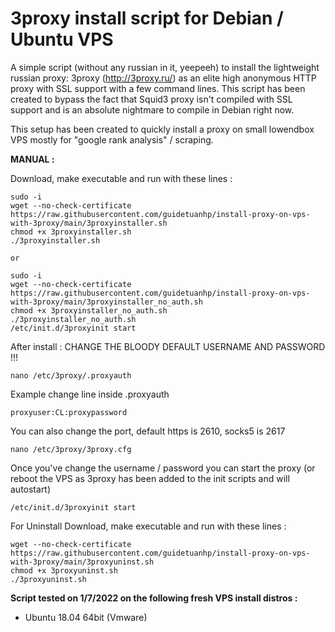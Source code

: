 3proxy install script for Debian / Ubuntu VPS
======================================================

A simple script (without any russian in it, yeepeeh) to install the lightweight russian proxy: 3proxy (http://3proxy.ru/) as an elite high anonymous HTTP proxy with SSL support with a few command lines. 
This script has been created to bypass the fact that Squid3 proxy isn't compiled with SSL support and is an absolute nightmare to compile in Debian right now.

This setup has been created to quickly install a proxy on small lowendbox VPS mostly for "google rank analysis" / scraping.

**MANUAL :**

Download, make executable and run with these lines :


    
    sudo -i
    wget --no-check-certificate https://raw.githubusercontent.com/guidetuanhp/install-proxy-on-vps-with-3proxy/main/3proxyinstaller.sh
    chmod +x 3proxyinstaller.sh
    ./3proxyinstaller.sh
    
    or
    
    sudo -i
    wget --no-check-certificate https://raw.githubusercontent.com/guidetuanhp/install-proxy-on-vps-with-3proxy/main/3proxyinstaller_no_auth.sh
    chmod +x 3proxyinstaller_no_auth.sh
    ./3proxyinstaller_no_auth.sh
    /etc/init.d/3proxyinit start


After install : CHANGE THE BLOODY DEFAULT USERNAME AND PASSWORD !!! 

    nano /etc/3proxy/.proxyauth
	
Example change line inside .proxyauth

    proxyuser:CL:proxypassword

You can also change the port, default https is 2610, socks5 is 2617

    nano /etc/3proxy/3proxy.cfg
    
    

Once you've change the username / password you can start the proxy 
(or reboot the VPS as 3proxy has been added to the init scripts and will autostart)

    /etc/init.d/3proxyinit start
	
For Uninstall Download, make executable and run with these lines :

	wget --no-check-certificate https://raw.githubusercontent.com/guidetuanhp/install-proxy-on-vps-with-3proxy/main/3proxyuninst.sh
	chmod +x 3proxyuninst.sh
	./3proxyuninst.sh

**Script tested on 1/7/2022 on the following fresh VPS install distros :**

- Ubuntu 18.04 64bit (Vmware)



